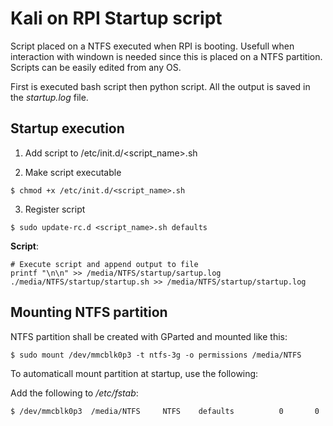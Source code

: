 # Kali on RPI Startup script

Script placed on a NTFS executed when RPI is booting. Usefull when interaction with windown is needed since this is placed on a NTFS partition. Scripts can be easily edited from any OS.

First is executed bash script then python script. All the output is saved in the *startup.log* file.

## Startup execution

1. Add script to /etc/init.d/<script_name>.sh

2. Make script executable
```
$ chmod +x /etc/init.d/<script_name>.sh
```

3. Register script
```
$ sudo update-rc.d <script_name>.sh defaults
```

**Script**:
```
# Execute script and append output to file
printf "\n\n" >> /media/NTFS/startup/sartup.log
./media/NTFS/startup/startup.sh >> /media/NTFS/startup/startup.log
```


## Mounting NTFS partition

NTFS partition shall be created with GParted and mounted like this:

```
$ sudo mount /dev/mmcblk0p3 -t ntfs-3g -o permissions /media/NTFS
```

To automaticall mount partition at startup, use the following:

Add the following to */etc/fstab*:
```
$ /dev/mmcblk0p3  /media/NTFS     NTFS    defaults          0       0
```

